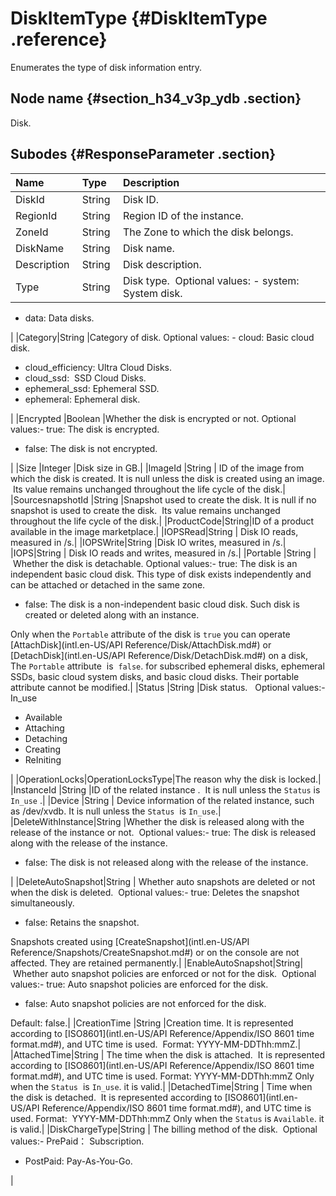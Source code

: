 # DiskItemType {#DiskItemType .reference}

Enumerates the type of disk information entry.

## Node name {#section_h34_v3p_ydb .section}

Disk.

## Subodes {#ResponseParameter .section}

|Name |Type |Description |
|:----|:----|:-----------|
|DiskId |String |Disk ID. |
|RegionId |String|Region ID of the instance.  |
|ZoneId |String|The Zone to which the disk belongs.|
|DiskName |String |Disk name. |
|Description |String |Disk description. |
|Type |String |Disk type.  Optional values: -   system: System disk.
-   data: Data disks.

|
|Category|String |Category of disk. Optional values: -   cloud: Basic cloud disk.
-   cloud\_efficiency: Ultra Cloud Disks.
-   cloud\_ssd:  SSD Cloud Disks.
-   ephemeral\_ssd: Ephemeral SSD.
-   ephemeral: Ephemeral disk.

|
|Encrypted |Boolean |Whether the disk is encrypted or not. Optional values:-   true: The disk is encrypted.
-   false: The disk is not encrypted.

|
|Size |Integer |Disk size in GB.|
|ImageId |String | ID of the image from which the disk is created. It is null unless the disk is created using an image.  Its value remains unchanged throughout the life cycle of the disk.|
|SourcesnapshotId |String |Snapshot used to create the disk. It is null if no snapshot is used to create the disk.  Its value remains unchanged throughout the life cycle of the disk.|
|ProductCode|String|ID of a product available in the image marketplace.|
|IOPSRead|String | Disk IO reads, measured in /s.|
|IOPSWrite|String |Disk IO writes, measured in /s.|
|IOPS|String | Disk IO reads and writes, measured in /s.|
|Portable |String | Whether the disk is detachable. Optional values:-   true: The disk is an independent basic cloud disk. This type of disk exists independently and can be attached or detached in the same zone.
-   false: The disk is a non-independent basic cloud disk. Such disk is created or deleted along with an instance.

Only when the `Portable` attribute of the disk is `true` you can operate [AttachDisk](intl.en-US/API Reference/Disk/AttachDisk.md#) or [DetachDisk](intl.en-US/API Reference/Disk/DetachDisk.md#) on a disk,  The `Portable` attribute  is  `false`. for subscribed ephemeral disks, ephemeral SSDs, basic cloud system disks, and basic cloud disks. Their portable attribute cannot be modified.|
|Status |String |Disk status.   Optional values:-   In\_use 
-   Available 
-   Attaching 
-   Detaching 
-   Creating 
-   ReIniting

|
|OperationLocks|OperationLocksType|The reason why the disk is locked.|
|InstanceId |String |ID of the related instance .  It is null unless the `Status` is `In_use` .|
|Device |String | Device information of the related instance, such as /dev/xvdb. It is null unless the `Status`  is `In_use`.|
|DeleteWithInstance|String |Whether the disk is released along with the release of the instance or not.  Optional values:-   true: The disk is released along with the release of the instance.
-   false: The disk is not released along with the release of the instance.

|
|DeleteAutoSnapshot|String | Whether auto snapshots are deleted or not when the disk is deleted.  Optional values:-   true: Deletes the snapshot simultaneously. 
-   false: Retains the snapshot. 

Snapshots created using [CreateSnapshot](intl.en-US/API Reference/Snapshots/CreateSnapshot.md#) or on the console are not affected. They are retained permanently.|
|EnableAutoSnapshot|String| Whether auto snapshot policies are enforced or not for the disk.  Optional values:-   true: Auto snapshot policies are enforced for the disk.
-   false: Auto snapshot policies are not enforced for the disk.

Default: false.|
|CreationTime |String |Creation time. It is represented according to [ISO8601](intl.en-US/API Reference/Appendix/ISO 8601 time format.md#), and UTC time is used.  Format: YYYY-MM-DDThh:mmZ.|
|AttachedTime|String | The time when the disk is attached.  It is represented according to [ISO8601](intl.en-US/API Reference/Appendix/ISO 8601 time format.md#), and UTC time is used. Format: YYYY-MM-DDThh:mmZ Only when the `Status`  is `In_use`. it is valid.|
|DetachedTime|String | Time when the disk is detached.  It is represented according to [ISO8601](intl.en-US/API Reference/Appendix/ISO 8601 time format.md#), and UTC time is used. Format:  YYYY-MM-DDThh:mmZ Only when the `Status` is `Available`. it is valid.|
|DiskChargeType|String | The billing method of the disk.  Optional values:-   PrePaid： Subscription.
-   PostPaid: Pay-As-You-Go.

|

